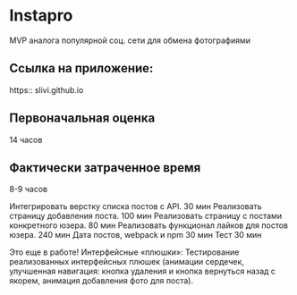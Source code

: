 # Instapro

MVP аналога популярной соц. сети для обмена фотографиями

## Ссылка на приложение:

https:: slivi.github.io

## Первоначальная оценка

14 часов

## Фактически затраченное время

8-9 часов


Интегрировать верстку списка постов с API. 30 мин 
Реализовать страницу добавления поста. 100 мин 
Реализовать страницу с постами конкретного юзера. 80 мин
Реализовать функционал лайков для постов юзера. 240 мин 
Дата постов, webpack и npm 30 мин 
Тест 30 мин


Это еще в работе!
Интерфейсные «плюшки»:
Тестирование реализованных интерфейсных плюшек (анимации сердечек, улучшенная навигация: кнопка удаления и кнопка вернуться назад с якорем, анимация добавления фото для поста).
